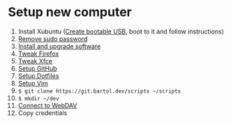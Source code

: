# Setup new computer

1. Install Xubuntu ([Create bootable USB](/wiki/linux/create-bootable-linux-usb), boot to it and follow instructions)
1. [Remove sudo password](/wiki/linux/remove-sudo-password)
1. [Install and upgrade software](/wiki/linux/install-software)
1. [Tweak Firefox](/wiki/firefox-tweaks)
1. [Tweak Xfce](/wiki/xfce/xfce-tweaks)
1. [Setup GitHub](/wiki/git/setup-github/)
1. [Setup Dotfiles](/wiki/linux/setup-dotfiles/)
1. [Setup Vim](/wiki/vim/setup-vim/)
1. `$ git clone https://git.bartol.dev/scripts ~/scripts`
1. `$ mkdir ~/dev`
1. [Connect to WebDAV](/wiki/xfce/thunar-connect-to-webdav)
1. Copy credentials

